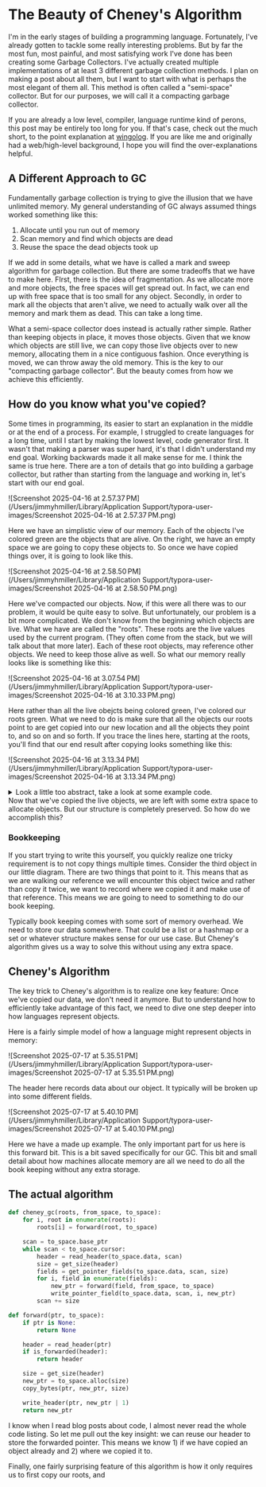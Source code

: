 # The Beauty of Cheney's Algorithm

I'm in the early stages of building a programming language. Fortunately, I've already gotten to tackle some really interesting problems. But by far the most fun, most painful, and most satisfying work I've done has been creating some Garbage Collectors. I've actually created multiple implementations of at least 3 different garbage collection methods. I plan on making a post about all them, but I want to start with what is perhaps the most elegant of them all. This method is often called a "semi-space" collector. But for our purposes, we will call it a compacting garbage collector. 

If you are already a low level, compiler, language runtime kind of perons, this post may be entirely too long for you. If that's case, check out the much short, to the point explanation at [wingolog](https://wingolog.org/archives/2022/12/10/a-simple-semi-space-collector). If you are like me and originally had a web/high-level background, I hope you will find the over-explanations helpful.

## A Different Approach to GC

Fundamentally garbage collection is trying to give the illusion that we have unlimited memory. My general understanding of GC always assumed things worked something like this:

1. Allocate until you run out of memory
2. Scan memory and find which objects are dead
3. Reuse the space the dead objects took up

If we add in some details, what we have is called a mark and sweep algorithm for garbage collection. But there are some tradeoffs that we have to make here. FIrst, there is the idea of fragmentation. As we allocate more and more objects, the free spaces will get spread out. In fact, we can end up with free space that is too small for any object. Secondly, in order to mark all the objects that aren't alive, we need to actually walk over all the memory and mark them as dead. This can take a long time.

What a semi-space collector does instead is actually rather simple. Rather than keeping objects in place, it moves those objects. Given that we know which objects are still live, we can copy those live objects over to new memory, allocating them in a nice contiguous fashion. Once everything is moved, we can throw away the old memory. This is the key to our "compacting garbage collector". But the beauty comes from how we achieve this efficiently.

## How do you know what you've copied?

Some times in programming, its easier to start an explanation in the middle or at the end of a process. For example, I struggled to create languages for a long time, until I start by making the lowest level, code generator first. It wasn't that making a parser was super hard, it's that I didn't understand my end goal. Working backwards made it all make sense for me. I think the same is true here. There are a ton of details that go into building a garbage collector, but rather than starting from the language and working in, let's start with our end goal.

![Screenshot 2025-04-16 at 2.57.37 PM](/Users/jimmyhmiller/Library/Application Support/typora-user-images/Screenshot 2025-04-16 at 2.57.37 PM.png)

Here we have an simplistic view of our memory. Each of the objects I've colored green are the objects that are alive. On the right, we have an empty space we are going to copy these objects to. So once we have copied things over, it is going to look like this.

![Screenshot 2025-04-16 at 2.58.50 PM](/Users/jimmyhmiller/Library/Application Support/typora-user-images/Screenshot 2025-04-16 at 2.58.50 PM.png)

Here we've compacted our objects. Now, if this were all there was to our problem, it would be quite easy to solve. But unfortunately, our problem is a bit more complicated. We don't know from the beginning which objects are live. What we have are called the "roots". These roots are the live values used by the current program. (They often come from the stack, but we will talk about that more later). Each of these root objects, may reference other objects. We need to keep those alive as well. So what our memory really looks like is something like this:

![Screenshot 2025-04-16 at 3.07.54 PM](/Users/jimmyhmiller/Library/Application Support/typora-user-images/Screenshot 2025-04-16 at 3.10.33 PM.png)

Here rather than all the live obejcts being colored green, I've colored our roots green. What we need to do is make sure that all the objects our roots point to are get copied into our new location and all the objects they point to, and so on and so forth. If you trace the lines here, starting at the roots, you'll find that our end result after copying looks something like this:

![Screenshot 2025-04-16 at 3.13.34 PM](/Users/jimmyhmiller/Library/Application Support/typora-user-images/Screenshot 2025-04-16 at 3.13.34 PM.png)

<details>
 	<summary>
  Look a little too abstract, take a look at some example code.
  </summary>
  <div>
    ```javascript
    function doThingsWithTempContext() {
      let point = [1, 2]
      let tempConfig = {
        point: point,
        valid: true,
        count: 10,
        used: false,
      }
      let tempConstants = [point];
      ...
    }
    doThingsWithTempContext();
    let dimensions = [0, 1, 2, 3];
    let constants = [dimensions];
    let configuration = {
      count: 2,
      dims: dimensions,
      flat: false,
    }
    let context = {
      constants: constants,
      config: configuration,
    }
    ... Garbage Collect here
    ```
    I've certainly simplified things a bit, but hopefully, you can see how this maps onto our memory. The very first box in both our diagrams is `configuration`. If something is a simple value, we need to arrows connecting it. If it has an arrow, that means it refers to another object. Our garbage came from calling doThingsWithTempContext which created a bunch of objects that we no longer have references to.
  </div>
</details>
Now that we've copied the live objects, we are left with some extra space to allocate objects. But our structure is completely preserved. So how do we accomplish this? 

### Bookkeeping

If you start trying to write this yourself, you quickly realize one tricky requirement is to not copy things multiple times. Consider the third object in our little diagram. There are two things that point to it. This means that as we are walking our reference we will encounter this object twice and rather than copy it twice, we want to record where we copied it and make use of that reference. This means we are going to need to something to do our book keeping.

Typically book keeping comes with some sort of memory overhead. We need to store our data somewhere. That could be a list or a hashmap or a set or whatever structure makes sense for our use case. But Cheney's algorithm gives us a way to solve this without using any extra space.

## Cheney's Algorithm

The key trick to Cheney's algorithm is to realize one key feature: Once we've copied our data, we don't need it anymore. But to understand how to efficiently take advantage of this fact, we need to dive one step deeper into how languages represent objects.

Here is a fairly simple model of how a language might represent objects in memory:

![Screenshot 2025-07-17 at 5.35.51 PM](/Users/jimmyhmiller/Library/Application Support/typora-user-images/Screenshot 2025-07-17 at 5.35.51 PM.png)

The header here records data about our object. It typically will be broken up into some different fields.

![Screenshot 2025-07-17 at 5.40.10 PM](/Users/jimmyhmiller/Library/Application Support/typora-user-images/Screenshot 2025-07-17 at 5.40.10 PM.png)

Here we have a made up example. The only important part for us here is this forward bit. This is a bit saved specifically for our GC. This bit and small detail about how machines allocate memory are all we need to do all the book keeping without any extra storage.

## The actual algorithm

```python
def cheney_gc(roots, from_space, to_space):
    for i, root in enumerate(roots):
        roots[i] = forward(root, to_space)

    scan = to_space.base_ptr
    while scan < to_space.cursor:
        header = read_header(to_space.data, scan)
        size = get_size(header)
        fields = get_pointer_fields(to_space.data, scan, size)
        for i, field in enumerate(fields):
            new_ptr = forward(field, from_space, to_space)
            write_pointer_field(to_space.data, scan, i, new_ptr)
        scan += size

def forward(ptr, to_space):
    if ptr is None:
        return None

    header = read_header(ptr)
    if is_forwarded(header):
        return header

    size = get_size(header)
    new_ptr = to_space.alloc(size)
    copy_bytes(ptr, new_ptr, size)

    write_header(ptr, new_ptr | 1)
    return new_ptr
```

I know when I read blog posts about code, I almost never read the whole code listing. So let me pull out the key insight: we can reuse our header to store the forwarded pointer. This means we know 1) if we have copied an object already and 2) where we copied it to. 

Finally, one fairly surprising feature of this algorithm is how it only requires us to first copy our roots, and

